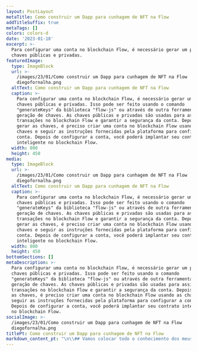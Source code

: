 ```yaml
---
layout: PostLayout
metaTitle: Como construir um Dapp para cunhagem de NFT na Flow
addTitleSuffix: true
metaTags: []
colors: colors-d
date: '2023-01-18'
excerpt: >-
  Para configurar uma conta no blockchain Flow, é necessário gerar um par de
  chaves públicas e privadas.
featuredImage:
  type: ImageBlock
  url: >-
    /images/23/01/Como construir um Dapp para cunhagem de NFT na Flow
    diegofornalha.png
  altText: Como construir um Dapp para cunhagem de NFT na Flow
  caption: >-
    Para configurar uma conta no blockchain Flow, é necessário gerar um par de
    chaves públicas e privadas. Isso pode ser feito usando o comando
    "generateKeys" da biblioteca "flow-js" ou através de outra ferramenta de
    geração de chaves. As chaves públicas e privadas são usadas para assinar
    transações no blockchain Flow e garantir a segurança da conta. Depois de
    gerar as chaves, é preciso criar uma conta no blockchain Flow usando as
    chaves e seguir as instruções fornecidas pela plataforma para configurar a
    conta. Depois de configurar a conta, você poderá implantar seu contrato
    inteligente no blockchain Flow.
  width: 800
  height: 450
media:
  type: ImageBlock
  url: >-
    /images/23/01/Como construir um Dapp para cunhagem de NFT na Flow
    diegofornalha.png
  altText: Como construir um Dapp para cunhagem de NFT na Flow
  caption: >-
    Para configurar uma conta no blockchain Flow, é necessário gerar um par de
    chaves públicas e privadas. Isso pode ser feito usando o comando
    "generateKeys" da biblioteca "flow-js" ou através de outra ferramenta de
    geração de chaves. As chaves públicas e privadas são usadas para assinar
    transações no blockchain Flow e garantir a segurança da conta. Depois de
    gerar as chaves, é preciso criar uma conta no blockchain Flow usando as
    chaves e seguir as instruções fornecidas pela plataforma para configurar a
    conta. Depois de configurar a conta, você poderá implantar seu contrato
    inteligente no blockchain Flow.
  width: 800
  height: 450
bottomSections: []
metaDescription: >-
  Para configurar uma conta no blockchain Flow, é necessário gerar um par de
  chaves públicas e privadas. Isso pode ser feito usando o comando
  "generateKeys" da biblioteca "flow-js" ou através de outra ferramenta de
  geração de chaves. As chaves públicas e privadas são usadas para assinar
  transações no blockchain Flow e garantir a segurança da conta. Depois de gerar
  as chaves, é preciso criar uma conta no blockchain Flow usando as chaves e
  seguir as instruções fornecidas pela plataforma para configurar a conta.
  Depois de configurar a conta, você poderá implantar seu contrato inteligente
  no blockchain Flow.
socialImage: >-
  /images/23/01/Como construir um Dapp para cunhagem de NFT na Flow
  diegofornalha.png
titlePt: Como construir um Dapp para cunhagem de NFT na Flow
markdown_content_pt: "\n\\## Vamos colocar todo o conhecimento dos meus artigos anteriores em prática escrevendo e implantando um contrato inteligente, construindo um front-end e cunhando algumas NFTs\n\nSe você acompanhou a série Flow até agora, já sabe que o\_\\[O Flow Blockchain se destaca no manuseio de ativos digitais]\\(https://medium.com/better-programming/an-introduction-to-the-flow-blockchain-60ccc7a35598), como NFTs. Foi construído desde o início como uma alternativa melhor ao congestionamento da rede da Ethereum e aos problemas de alta taxa.\n\nAlém disso, a linguagem de contrato inteligente Cadence é uma\_\\[programação orientada a recursos de primeira qualidade]\\(https://medium.com/better-programming/smart-contracts-which-is-better-ethereum-or-flow-39f766c72e5d)\_linguagem que torna a criação e o gerenciamento de ativos digitais fáceis e eficientes. Embora a Solidez seja excelente em facilitar o Web3 por meio de contratos inteligentes, há desvantagens. A cadência aprimora as falhas da Solidity, fornecendo a capacidade de atualizar contratos e recursos inteligentes que reduzem o risco de erro humano, entre outras melhorias.\n\nE, finalmente, a lista de ferramentas e bibliotecas disponíveis para desenvolvedores que desejam começar é extensa. Então, vamos juntar tudo e construir algo sobre o Flow.\n\nEste artigo é um tutorial sobre a criação de um dapp completo de NFT para o Flow Blockchain.\n\n\\# \\*\\*Vamos ao que interessa\\*\\*\n\nPara o restante deste artigo, passaremos pelo processo de criação de um dapp de cunhagem NFT no blockchain Flow.\n\nComeçaremos com a configuração e implantação de um contrato inteligente da Cadence. Em seguida, criaremos um front-end para conectar-se ao nosso contrato inteligente e cunhar uma NFT na conta do usuário.\n\nA funcionalidade que construímos permitirá que os usuários conectem sua conta Flow, criem uma conta se ainda não tiverem uma e depois selecionem uma das três imagens para cunhar em uma NFT. Em seguida, o dapp exibirá as NFTs da nossa coleção que estão na conta do usuário. Será um excelente projeto para destacar a facilidade e eficiência da criação de NFTs no Flow e a eficácia da Biblioteca do Cliente Flow ( FCL ) para interagir com a blockchain.\n\nPara acompanhar este tutorial, você precisará das seguintes coisas:\n\n\\*   \\[NodeJs]\\(https://nodejs.org/en/download/)\\[NPM]\\(https://docs.npmjs.com/downloading-and-installing-node-js-and-npm)\n\n&#x20;   e\n\n\\*   \\[A interface da linha de comando de fluxo]\\(https://developers.flow.com/tools/flow-cli/install)\n\n&#x20;   ( CLI de fluxo )\n\n\\*   \\[Seu IDE favorito]\\(https://code.visualstudio.com/)\n\nCom tudo isso instalado, vamos começar!\n\n\\# \\*\\*1. Configurar conta de fluxo\\*\\*\n\nAntes de começarmos a construir, precisaremos configurar uma conta no blockchain Flow para que possamos implantar nosso contrato inteligente. Execute o seguinte comando para gerar um novo par de chaves público e privado:\n\n\\`\\`\\`\nfluxo gerando chaves\n\\`\\`\\`\n\nCertifique-se de anotar os valores que o console gera, pois precisaremos deles nas etapas a seguir.\n\nEm seguida, vamos para o\_\\[Torneira de fluxo]\\(https://testnet-faucet.onflow.org/)\_criar um novo endereço com base em nossas chaves e financiar nossa conta com alguns tokens de teste. Conclua as seguintes etapas para criar sua conta:\n\n1\\.  Cole sua chave pública no campo de entrada especificado\n2\\.  Mantenha os algoritmos de assinatura e hash definidos como padrão\n3\\.  Complete o captcha\n4\\.  Clique em Criar conta\n\n!\\[https://miro.medium.com/max/520/1\\\\\\*C7g\\\\\\_k17hgGjzBACrFTzjBw.png]\\(https://miro.medium.com/max/520/1\\*C7g\\_k17hgGjzBACrFTzjBw.png)\n\nCom uma geração de contas bem-sucedida, mantemos um diálogo com nosso novo endereço Flow, contendo 1.000 tokens FLOW.\n\n!\\[https://miro.medium.com/max/700/1\\\\\\*rhyoqzmKbCgfDA-QEcEx3w.png]\\(https://miro.medium.com/max/700/1\\*rhyoqzmKbCgfDA-QEcEx3w.png)\n\nCopie o endereço para uso na próxima etapa.\n\n\\# \\*\\*2). Configurar o contrato inteligente\\*\\*\n\nAntes de criarmos o front-end do projeto, vamos criar o contrato inteligente com o qual interagiremos mais tarde.\n\nNo terminal de comando, navegue até a pasta da qual você gostaria de trabalhar e digite o seguinte comando para iniciar um projeto:\n\n\\`\\`\\`\nfluxoinit\n\\`\\`\\`\n\nEste comando cria um\_\\`flow.json\\`\_arquivo dentro da pasta, onde colocaremos todas as informações necessárias para implantar nosso contrato inteligente.\n\nAbra o\_\\`flow.json\\`\_arquive no seu editor de códigos e configuraremos uma conta da rede de testes. Dentro do\_\\`accounts\\`\_seção, adicionaremos uma nova entrada chamada\_\\`testnet-account\\`, que contém nosso novo endereço e a chave privada gerada no\_\\`flow keys generate\\`\_comando mais cedo.\n\n\\`\\`\\`\n{\n&#x20;\"emuladores\": {\n&#x20; \"padrão\": {\n&#x20;  \"porta\":3569,\n\"Conta de serviço\":\"conta de emulador\"\n&#x20; }\n&#x20;},\n&#x20;\"contratos\": { },\n&#x20;\"redes\": {\n&#x20; \"emulador\":\"127.0.0.1: 3569\",\n\"mainnet\":\"access.mainnet.nodes.onflow.org: 9000\",\n\"testnet\":\"access.devnet.nodes.onflow.org: 9000\"\n&#x20;},\n&#x20;\"contas\": {\n&#x20; \"conta de emulador\": {\n&#x20;  \"endereço\":\"f8d6e0586b0a20c7\",\n\"chave\":\"2becfbede2fb89796ab68df3ec2a23c3627235ec250a3e5da41df850a8dd4349\"\n&#x20; },\n&#x20; \"conta de rede de teste\": {\n&#x20;  \"endereço\":\"0x8e0dac5df6e8489e\",\n\"chave\":\"c91f4716a51a66683ccb090ca3e213b90e9f9ae2b1edd12defffe06c57edc\"\n&#x20; }\n&#x20;},\n&#x20;\"implantações\": { }\n}\n\\`\\`\\`\n\nEm seguida, criaremos um novo arquivo para escrever nosso contrato inteligente.\n\nAo escrever o código, você pode notar algumas diferenças na maneira como o Cadence lida com a criação de NFT em comparação com o Solidity. Por exemplo, as NFTs em Cadence são criadas como um recurso e cunhadas diretamente na conta do usuário. Por outro lado, as NFTs de solidez são essencialmente apenas um número de identificação referenciado em um mapeamento para um endereço específico no livro digital.\n\nEntão, com isso em mente, na mesma pasta que a\_\\`flow.json\\`\_arquivo, crie um novo arquivo chamado\_\\`FlowTutorialMint.cdc\\`, e digite o seguinte código:\n\nCoisas importantes a serem observadas no contrato inteligente acima:\n\n\\*   Estamos importando o\_\\`NonFungibleTokenMetadataViews\\`\n\n&#x20;   e\n\n&#x20;   contratos para criar nossas NFTs usando os padrões Flow\n\n\\*   Definimos nosso recurso NFT no\_\\`pub resource NFT\\`\n\n&#x20;   função\n\n\\*   O\_\\`mintNFT\\`\n\n&#x20;   função cunha uma NFT na conta que chama a função\n\nAgora precisamos voltar ao nosso\_\\`flow.json\\`\_arquivo para adicionar algumas coisas:\n\n\\*   No\_\\`contracts\\`\n\n&#x20;   seção, adicione o contrato e seu caminho.\n\n\\*   No\_\\`deploymentstestnettestnet-accountFlowTutorialMint\\`\n\n&#x20;   seção adicionar a rede (\n\n&#x20;   ), a conta que usaremos para executar a implantação (\n\n&#x20;   ) e o nome do contrato (\n\n&#x20;   ).\n\n\\`\\`\\`\n{\n&#x20;\"emuladores\": {\n&#x20; \"padrão\": {\n&#x20;  \"porta\":3569,\n\"Conta de serviço\":\"conta de emulador\"\n&#x20; }\n&#x20;},\n&#x20;\"contratos\": {\n&#x20; \"FlowTutorialMint\":\"./FlowTutorialMint.cdc\"\n&#x20;},\n&#x20;\"redes\": {\n&#x20; \"emulador\":\"127.0.0.1: 3569\",\n\"mainnet\":\"access.mainnet.nodes.onflow.org: 9000\",\n\"testnet\":\"access.devnet.nodes.onflow.org: 9000\"\n&#x20;},\n&#x20;\"contas\": {\n&#x20; \"conta de emulador\": {\n&#x20;  \"endereço\":\"f8d6e0586b0a20c7\",\n\"chave\":\"2becfbede2fb89796ab68df3ec2a23c3627235ec250a3e5da41df850a8dd4349\"\n&#x20; },\n&#x20; \"conta de rede de teste\": {\n&#x20;  \"endereço\":\"0x8e0dac5df6e8489e\",\n\"chave\":\"c91f4716a51a66683ccb090ca3e213b90e9f9ae2b1edd12defffe06c57edc\"\n&#x20; }\n&#x20;},\n&#x20;\"implantações\": {\n&#x20; \"rede de teste\": {\n&#x20;  \"conta de rede de teste\": \\[\n\"FlowTutorialMint\"\n&#x20;  ]\n&#x20; }\n&#x20;}\n}\n\\`\\`\\`\n\nA etapa final na configuração do contrato inteligente é implantá-lo na rede de teste. Para fazer isso, digite o seguinte comando na pasta do projeto no seu terminal:\n\n\\`\\`\\`\nimplantação do projeto de fluxo -n = testnet\n\\`\\`\\`\n\nDevemos receber uma saída informando que o contrato foi implantado com sucesso:\n\n!\\[https://miro.medium.com/max/700/1\\\\\\*TDLQtMd43FRRCVVHRWNnkw.jpeg]\\(https://miro.medium.com/max/700/1\\*TDLQtMd43FRRCVVHRWNnkw.jpeg)\n\nÉ importante observar aqui que os contratos inteligentes da Cadence existem no armazenamento da conta que os implanta, enquanto que, com o Solidity, o contrato inteligente existe em seu próprio endereço na blockchain.\n\nEmbora existam limites para a capacidade de armazenamento da conta, eles são relativos ao número de tokens FLOW reservados na conta. Você pode aprender mais sobre o armazenamento da conta no\_\\[Portal do desenvolvedor de fluxo]\\(https://developers.flow.com/learn/concepts/storage).\n\nImpressionante! Agora vamos criar um frontend simples para interagir com o nosso contrato.\n\n\\# \\*\\*3). Criando o frontend\\*\\*\n\nPara o front-end deste projeto, usaremos o React. Primeiro, navegue até uma nova pasta e execute o seguinte comando para criar um projeto de reação:\n\n\\`\\`\\`\nnpx create-react-appfluxo-tutorial\n\\`\\`\\`\n\nEm seguida, navegue até a pasta do tutorial de fluxo e instale o\_\\[Flow Client Library]\\(https://developers.flow.com/tools/fcl-js)\_( FCL ):\n\n\\`\\`\\`\nnpmeu -S@onflow/fcl\n\\`\\`\\`\n\nO FCL nos permitirá comunicar com o blockchain Flow, transações de chamadas e integrar todas as outras carteiras compatíveis com FCL sem precisar adicionar integrações personalizadas. Quando isso terminar, instalaremos algumas dependências adicionais:\n\n\\`\\`\\`\nnpmeu componentes elípticos estilizados em sha3\n\\`\\`\\`\n\nDepois de instalar todas as nossas dependências, estamos prontos para começar a trabalhar no front-end do dapp.\n\n\\## \\*\\*3.a. Configurar o FCL\\*\\*\n\nAntes de começarmos a estruturar e modelar as coisas, vamos criar um arquivo de configuração FCL onde definiremos configurações importantes, como se iremos interagir com a rede de teste ou a rede principal.\n\nNo\_\\`src\\`\_diretório, crie uma nova pasta chamada\_\\`flow\\`. Dentro desta nova pasta, crie um arquivo chamado\_\\`config.js\\`.\n\nNisto\_\\`config.js\\`\_arquivo, vamos importar o FCL, chame o\_\\`fcl.config\\`\_funcione e crie algumas configurações para o nosso dapp, como:\n\n\\*   \\`app.detail.title\\`\n\\*   \\`accessNode.api\\`\n\\*   \\`discovery.wallet\\`\n\nAbra o\_\\`config.js\\`\_arquive e preencha com o seguinte código:\n\n\\`\\`\\`\nconst fcl =requer(\"@onflow / fcl\");\n\nfcl.config( {\n\"app.detail.title\":\"Tutorial da página de menta de fluxo\",// isso adiciona um nome personalizado à nossa carteira\n\"accessNode.api\":\"https://rest-testnet.onflow.org\",// isto é para o emulador local\n\"discovery.wallet\":\"https://fcl-discovery.onflow.org/testnet/authn\",// isto é para a carteira dev local\n} )\n\\`\\`\\`\n\nHá\_\\[configurações adicionais que podemos configurar]\\(https://github.com/onflow/fcl-js/tree/master/packages/config/src#overview)\_para o nosso dapp, mas por enquanto, é tudo o que precisaremos.\n\nCom a configuração fora do caminho, vamos para a construção!\n\n\\## \\*\\*3.b. A estrutura inicial\\*\\*\n\nPrimeiro, navegue até o\_\\`App.js\\`\_arquivo no\_\\`src\\`\_pasta e substitua o código por:\n\n\\`\\`\\`\nimportar'./App.css';\n\nfunçãoAplicativo() {\n\nRetorna (\n&#x20;   < div className = \"App\" >\n&#x20;       < h1 > Menta o seu cão!< / h1 >\n&#x20;   < / div >\n&#x20; );\n}\n\nexportaçãopadrãoAplicativo;\n\\`\\`\\`\n\nIsso nos dará a estrutura inicial do nosso dapp, da qual expandiremos.\n\nEm seguida, estilizaremos essa estrutura. Abra o\_\\`index.css\\`\_arquive e substitua o código pelo seguinte:\n\n\\`\\`\\`\n@import url ('https://fonts.googleapis.com/css2?family=Michroma\\&family=Montserrat:wght@200;300;600;700\\&display=swap');\n\ncorpo {\nmargem:0;\nfamília de fontes:'Montserrat', -apple-system, BlinkMacSystemFont,'Segoe UI','Roboto','Oxigênio',\n'Ubuntu','Cantarell','Fira Sans','Droid Sans','Helvetica Neue',\n&#x20;   sans-serif;\n&#x20; -webkit-suavização de fonte: antialiased;\n&#x20; -moz-osx-suavização de fonte: escala de cinza;\n}\n\ncódigo {\nfamília de fontes: código-fonte-pro, Menlo, Mônaco, Consolas,'Courier New',\n&#x20;   monoespaço;\n}\n\\`\\`\\`\n\nSe você executar o npm start, verá uma página em branco com o título Mint Your Dog!\n\nEm seguida, vamos criar alguns componentes!\n\n\\## \\*\\*3.c. O componente nav\\*\\*\n\nDentro do\_\\`src\\`\_diretório, crie uma nova pasta chamada\_\\`components\\`, onde construiremos todos os nossos componentes de reação personalizados.\n\nO primeiro componente que criaremos é o Navbar, que mostrará o botão Login se o usuário não estiver conectado, ou o botão Logout ao lado do endereço do usuário e o número de tokens FLOW que a conta possui se estiverem conectados.\n\nCrie um arquivo chamado\_\\`Navbar.jsx\\`\_e preencha com o seguinte código:\n\nVamos percorrer o código para ver o que está acontecendo aqui.\n\n\\*   Primeiro, estamos importando a Flow Client Library, que nos fornecerá funções para\_\\`authenticateunauthenticatecurrentUser\\`\n\n&#x20;   ,\n\n&#x20;   , e determine o\n\n&#x20;   .\n\n\\*   Em seguida, importamos as outras dependências de que precisamos e depois usamos\_\\`styled-componentsWrapper\\`\n\n&#x20;   para criar o estilo básico do nosso Navbar dentro do\n\n&#x20;   variável.\n\n\\*   Em seguida, definimos algumas variáveis de estado de reação (\\`userflow\\`\n\n&#x20;   e\n\n&#x20;   ).\n\n\\*   Em seguida é a funcionalidade do dapp, como\_\\`logOutlogIngetFlow\\`\n\n&#x20;   ,\n\n&#x20;   , e\n\n&#x20;   ( obtenha o saldo de FLUXO da conta conectada ).\n\n\\*   Depois disso, devolvemos o\_\\`html\\`\n\n&#x20;   para o Navbar envolto em nosso estilo.\n\nCom um completo\_\\`Navbar\\`\_componente, agora podemos importá-lo para o\_\\`App.js\\`\_Arquivo:\n\n\\`\\`\\`\nimportar'./App.css';\nimportarBarra de navegaçãode'./«./components/Navbar.jsx»';\n\nfunçãoAplicativo() {\n\nRetorna (\n&#x20;   < div className = \"App\" >\n&#x20;       < Navbar / >\n&#x20;       < h1 > Menta seu cão!< / h1 >\n&#x20;   < / div >\n&#x20; );\n}\n\nexportaçãopadrãoAplicativo;\n\\`\\`\\`\n\nAgora, se executarmos o projeto com\_\\`npm start\\`, vemos a nossa\_\\`Navbar\\`\_nos fornece a funcionalidade que definimos em nosso código. Impressionante!\n\nEm seguida, vamos construir nosso componente de cunhagem NFT!\n\n\\## \\*\\*3.d. O componente de cunhagem NFT\\*\\*\n\nDentro do\_\\`components\\`\_pasta, crie um novo arquivo chamado\_\\`MintComponent.jsx\\`, copie o seguinte código:\n\nNovamente, vamos percorrer o código para garantir que entendemos o que está acontecendo.\n\n\\*   Precisamos importar a FCL neste componente para obter acesso à função que nos permitirá cunhar nossa NFT.\n\\*   Novamente, usamos\_\\`styled-components\\`\n\n&#x20;   para adicionar um pouco de estilo.\n\nO\_\\`mintNFT\\`\_função usa\_\\`fcl.mutate\\`\_função para executar a hortelã real por:\n\n\\*   Validando se o usuário possui uma coleção NFT de Tutorial de Fluxo em sua conta e criando uma, se não.\n\n\\*   Chamando a função de hortelã existente dentro do contrato FlowTutorialMint e passando os parâmetros.\n\n\\*   A função retorna o recurso ( NFT ), que depositamos na conta do usuário.\n\n\\*   No\_\\`fcl.mutateimport FlowTutorialMint from 0x8e0dac5df6e8489e\\`\n\n&#x20;   função, estamos importando o contrato inteligente que implantamos com a linha:\n\n\\*   Também importamos o\_\\`NonFngibleTokenMetadataViews\\`\n\n&#x20;   e\n\n&#x20;   padrões.\n\n\\*   Na transação, especificamos a NFT\_\\`typeurl\\`\n\n&#x20;   e\n\n&#x20;   da imagem.\n\nAs transações de cadência têm duas fases:\_\\`prepare\\`\_e\_\\`execute\\`\n\n\\*   \\`prepareFlowTutorialCapabilityNonFungibleToken.CollectionPublic\\`\\[confira este link]\\(https://developers.flow.com/cadence/tutorial/04-capabilities)\n\n&#x20;   – solicitamos a assinatura do usuário para acessar sua conta e executar funções privadas. Nesse caso, criando um novo\n\n&#x20;   Coleção de hortelã, se eles ainda não tiverem um. Também inicializamos um público\n\n&#x20;   restrito a\n\n&#x20;   . Para mais contexto sobre Recursos,\n\n&#x20;   .\n\n\\*   \\`executemintNFT\\`\n\n&#x20;   – chame o\n\n&#x20;   função dentro do nosso contrato na rede de teste.\n\n\\*   No\_\\`html\\`\n\n&#x20;   parte do código, exibimos três imagens das quais o usuário pode cunhar uma NFT.\n\nCom a nossa\_\\`MintComponent\\`\_completo, podemos importá-lo para o\_\\`App.js\\`\_Arquivo:\n\n\\`\\`\\`\nimportar'./App.css';\nimportarBarra de navegaçãode'./«./components/Navbar.jsx»';\nimportarComponente de hortelãde'./components/MintComponent.jsx';\n\nfunçãoAplicativo() {\n\nRetorna (\n&#x20;   < div className = \"App\" >\n&#x20;       < Navbar / >\n&#x20;       < h1 > Menta seu cão!< / h1 >\n&#x20;       < Componente de menta / >\n&#x20;   < / div >\n&#x20; );\n}\n\nexportaçãopadrãoAplicativo;\n\\`\\`\\`\n\nAgora o usuário pode fazer login no dapp e cunhar uma NFT em sua conta!\n\nA peça final do quebra-cabeça é criar um componente que buscará as NFTs do usuário e as exibirá.\n\n\\## \\*\\*3.e. Mostrando as NFTs do usuário\\*\\*\n\nNo\_\\`components\\`\_pasta, crie um novo arquivo chamado\_\\`ShowNfts.jsx\\`, e usaremos o seguinte código:\n\nEssencialmente, o que estamos fazendo neste código é consultar o Flow Blockchain usando o FCL e reunir as NFTs na conta conectada que são da nossa\_\\`FlowTutorialMint\\`\_coleção.\n\nSó precisamos adicionar esse componente ao nosso\_\\`App.js\\`, e estamos prontos para ir!\n\n\\`\\`\\`\nimportar'./App.css';\nimportarBarra de navegaçãode'./«./components/Navbar.jsx»';\nimportarComponente de hortelãde'./components/MintComponent.jsx';\nimportarShowNftsde'./«./components/ShowNfts»';\n\nfunçãoAplicativo() {\n\nRetorna (\n&#x20;   < div className = \"App\" >\n&#x20;     < Navbar / >\n&#x20;     < h1 > Menta seu cão!< / h1 >\n&#x20;     < Componente de menta / >\n&#x20;     < ShowNfts / >\n&#x20;   < / div >\n&#x20; );\n}\n\nexportaçãopadrãoAplicativo;\n\\`\\`\\`\n\nIsso é tudo! Agora vamos testar nosso dapp e garantir que podemos cunhar algumas NFTs.\n\n\\## \\*\\*4). Vamos cunhar algumas NFTs!\\*\\*\n\nEntão, primeiro, vamos começar o aplicativo com\_\\`npm start\\`\_e então abra nosso navegador para\_\\`\\[http://localhost:3000/]\\(http://localhost:3000/)\\`.\n\nSe tudo correr bem, sua tela ficará assim:\n\n!\\[https://miro.medium.com/max/700/1\\\\\\*QEzqQSSfMqemHV7-vokCVA.png]\\(https://miro.medium.com/max/700/1\\*QEzqQSSfMqemHV7-vokCVA.png)\n\nO mais bonito de usar o FCL em nossa sequência de login é que ele oferece aos usuários acesso fácil a fazer uma conta no local usando apenas um endereço de email. Vamos percorrer o processo para garantir que ele funcione corretamente. Ao clicar no botão Login, um diálogo será aberto, oferecendo duas opções para fazer login. Vamos escolher o Blocto.\n\n!\\[https://miro.medium.com/max/501/1\\\\\\*kWffHiB\\\\\\_OdlWkbhkUT8P\\\\\\_Q.png]\\(https://miro.medium.com/max/501/1\\*kWffHiB\\_OdlWkbhkUT8P\\_Q.png)\n\nA Blocto nos solicitará a inserir um endereço de e-mail e, ao fazer isso, nos dará a capacidade de registrar uma nova conta. Então, depois de inserir o código enviado por e-mail para o nosso endereço, o Blocto nos configura com um novo e brilhante endereço Flow!\n\n!\\[https://miro.medium.com/max/452/1\\\\\\*R1pIcmUN7E\\\\\\_DsGdmsxEnHA.png]\\(https://miro.medium.com/max/452/1\\*R1pIcmUN7E\\_DsGdmsxEnHA.png)\n\nA partir daqui, podemos escolher qual imagem de cachorro queremos cunhar como NFT. Eu escolhi o Swag Dog porque isso me lembra um pouco de mim!\n\n!\\[https://miro.medium.com/max/295/1\\\\\\*k2n-4Bs8DhL9mlyFXmimeg.png]\\(https://miro.medium.com/max/295/1\\*k2n-4Bs8DhL9mlyFXmimeg.png)\n\nPressionar o botão Mint abrirá outro diálogo nos informando sobre a transação que estamos prestes a realizar. Podemos ver que o Blocto está cobrindo graciosamente as taxas de cunhagem e, se quisermos olhar para o script que estamos chamando, podemos fazê-lo.\n\n!\\[https://miro.medium.com/max/416/1\\\\\\*-8oJUrVK87ngEjG5JQEhew.png]\\(https://miro.medium.com/max/416/1\\*-8oJUrVK87ngEjG5JQEhew.png)\n\nVários segundos depois de clicar em Aprovar, devemos receber uma mensagem de que nossa hortelã foi bem-sucedida e nosso cão Swag recém-cunhado será exibido na seção Minhas NFTs do nosso dapp.\n\nAqui está um link para o nosso dapp em ação:\n\n<https://s1.gifyu.com/images/23/01/flow\\_tutorial-min.gif>\n\nTodo o código fonte deste projeto pode ser encontrado em\_\\[este repositório]\\(https://github.com/paul-mcaviney/flow-nft-minting-dapp-project).\n\n\\# \\*\\*Conclusão\\*\\*\n\nComo você pode ver, a construção de um dapp de cunhagem NFT no Flow Blockchain é direta quando você entende como tudo funciona em conjunto. Além disso, a Flow Client Library é uma ferramenta poderosa à nossa disposição que nos dá acesso a uma extensa funcionalidade interna e ajuda a proporcionar ao nosso dapp uma melhor experiência do usuário.\n\nAo contrário do Ethereum, o Flow lida com a criação e o gerenciamento de NFT de maneira muito mais eficiente e segura. Isso é conseguido implantando contratos inteligentes e cunhando as NFTs diretamente na conta do usuário, em vez de criar uma referência a endereços ou mapeamentos armazenados no livro digital.\n\nInspirado em artigo original em inglês: https://betterprogramming.pub/how-to-build-an-nft-minting-dapp-on-the-flow-blockchain-d331a2404cae\n\n\n"
---
```

